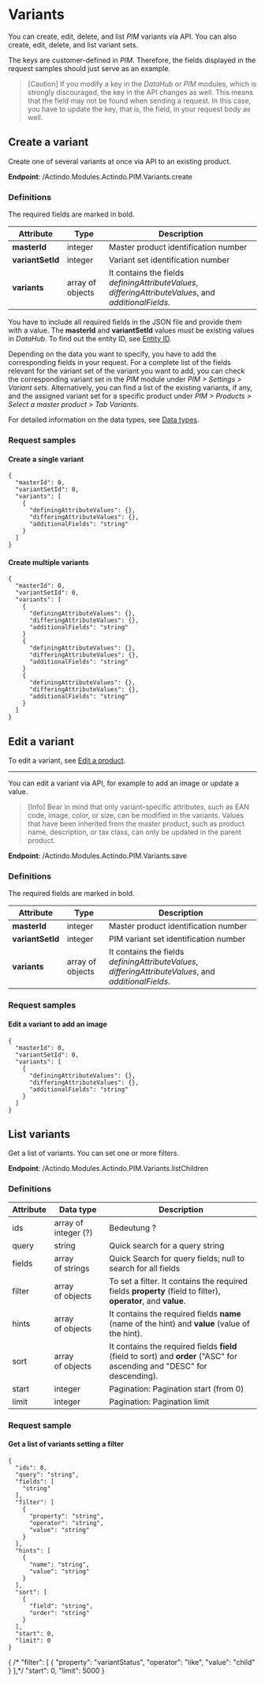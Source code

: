 # Variants

You can create, edit, delete, and list *PIM* variants via API. You can also create, edit, delete, and list variant sets. 

[comment]: <> (Edit und delete geht es übers UI aber ich finde es in API-Doku delete unter Variant nicht. S. Delete product! Variant sets via API auch sinnvoll für Kunden?)

The keys are customer-defined in *PIM*. Therefore, the fields displayed in the request samples should just serve as an example.   

> [Caution] If you modify a key in the *DataHub* or *PIM* modules, which is strongly discouraged, the key in the API changes as well. This means that the field may not be found when sending a request. In this case, you have to update the key, that is, the field, in your request body as well.


## Create a variant

[comment]: <> (Use case?)

Create one of several variants at once via API to an existing product.

**Endpoint**: /Actindo.Modules.Actindo.PIM.Variants.create

### Definitions

The required fields are marked in bold.

| Attribute      | Type | Description |  
| ----------- | ----------- | ---------- | 
| **masterId**      | integer   |  Master product identification number |
| **variantSetId**   | integer  | Variant set identification number |
| **variants** | array of objects | It contains the fields *definingAttributeValues*, *differingAttributeValues*, and *additionalFields*. | 

[comment]: <> (Kann man so viele defining und differing attribute values hinzufügen, wie man möchte? Keine als required, aber man muss mindestens ein defining attribute haben, oder? Info fehlt.)

You have to include all required fields in the JSON file and provide them with a value. The **masterId** and **variantSetId** values must be existing values in *DataHub*. To find out the entity ID, see [Entity ID](./02_Basics.md#entity-id). 

Depending on the data you want to specify, you have to add the corresponding fields in your request. For a complete list of the fields relevant for the variant set of the variant you want to add, you can check the corresponding variant set in the *PIM* module under *PIM > Settings > Variant sets*. Alternatively, you can find a list of the existing variants, if any, and the assigned variant set for a specific product under *PIM > Products > Select a master product > Tab Variants*.

[comment]: <> (Stimmt das? Sinnvoll zu erklären?)

For detailed information on the data types, see [Data types](../../DataHub/UserInterface/04_DataTypeList.md).


### Request samples  

#### Create a single variant


    {
      "masterId": 0,
      "variantSetId": 0,
      "variants": [
        {
          "definingAttributeValues": {},
          "differingAttributeValues": {},
          "additionalFields": "string"
        }
      ]
    }

#### Create multiple variants 


    {
      "masterId": 0,
      "variantSetId": 0,
      "variants": [
        {
          "definingAttributeValues": {},
          "differingAttributeValues": {},
          "additionalFields": "string"
        }
        {
          "definingAttributeValues": {},
          "differingAttributeValues": {},
          "additionalFields": "string"
        }
        {
          "definingAttributeValues": {},
          "differingAttributeValues": {},
          "additionalFields": "string"
        }
      ]
    }


[comment]: <> (Überhaupt möglich???)



## Edit a variant

To edit a variant, see [Edit a product](./03_Products.md#edit-a-product).

[comment]: <> (Stimmt das so?)

---

You can edit a variant via API, for example to add an image or update a value.

> [Info] Bear in mind that only variant-specific attributes, such as EAN code, image, color, or size, can be modified in the variants. Values that have been inherited from the master product, such as product name, description, or tax class, can only be updated in the parent product. 

[comment]: <> (Überhaupt möglich? Stimmt das so? Use case?)

**Endpoint**: /Actindo.Modules.Actindo.PIM.Variants.save

[comment]: <> (Gibt es das überhaupt? In meiner API-Doku in DOP nicht gefunden! Oder ist es eher via Create product?)


### Definitions

The required fields are marked in bold.

| Attribute      | Type | Description |  
| ----------- | ----------- | ---------- | 
| **masterId**      | integer   |  Master product identification number |
| **variantSetId**   | integer  | PIM variant set identification number |
| **variants** | array of objects | It contains the fields *definingAttributeValues*, *differingAttributeValues*, and *additionalFields*. | 

### Request samples

#### Edit a variant to add an image


    {
      "masterId": 0,
      "variantSetId": 0,
      "variants": [
        {
          "definingAttributeValues": {},
          "differingAttributeValues": {},
          "additionalFields": "string"
        }
      ]
    }


[comment]: <> (Sinnvolle use cases?)


## List variants

Get a list of variants. You can set one or more filters.

[comment]: <> (Sinnvoll für Kunden?)

**Endpoint**: /Actindo.Modules.Actindo.PIM.Variants.listChildren

[comment]: <> (oder /Actindo.Modules.Actindo.PIM.PIM.listProducts?)


### Definitions

| Attribute      | Data type | Description |  
| ---------------|-----------|-------------|
| ids | array of integer (?) | Bedeutung ? |
| query | string | Quick search for a query string |
| fields | array of strings | Quick Search for query fields; null to search for all fields |
| filter | array of objects | To set a filter. It contains the required fields **property** (field to filter), **operator**, and **value**. |
| hints | array of objects | It contains the required fields **name** (name of the hint) and **value** (value of the hint). |
| sort | array of objects | It contains  the required fields **field** (field to sort) and **order** ("ASC" for ascending and "DESC" for descending).  |
| start | integer | Pagination: Pagination start (from 0) |
| limit | integer | Pagination: Pagination limit |


### Request sample  

#### Get a list of variants setting a filter

    {
      "ids": 0,
      "query": "string",
      "fields": [
        "string"
      ],
      "filter": [
        {
          "property": "string",
          "operator": "string",
          "value": "string"
        }
      ],
      "hints": [
        {
          "name": "string",
          "value": "string"
        }
      ],
      "sort": [
        {
          "field": "string",
          "order": "string"
        }
      ],
      "start": 0,
      "limit": 0
    }



{
/*    "filter": [
        {
            "property": "variantStatus",
            "operator": "like",
            "value": "child"
        }
    ],*/
    "start": 0,
    "limit": 5000
}







